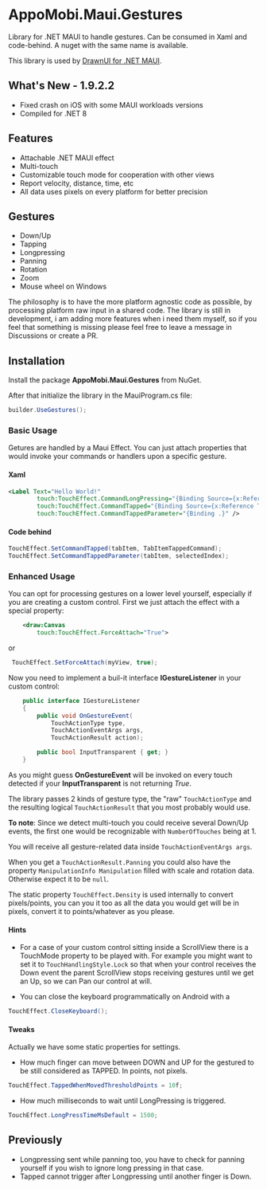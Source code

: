 ﻿# AppoMobi.Maui.Gestures

Library for .NET MAUI to handle gestures. Can be consumed in Xaml and code-behind. A nuget with the same name is available.

This library is used by [DrawnUI for .NET MAUI](https://github.com/taublast/DrawnUi.Maui).

## What's New - 1.9.2.2

* Fixed crash on iOS with some MAUI workloads versions
* Compiled for .NET 8

## Features

* Attachable .NET MAUI effect
* Multi-touch
* Customizable touch mode for cooperation with other views
* Report velocity, distance, time, etc
* All data uses pixels on every platform for better precision

## Gestures

* Down/Up
* Tapping
* Longpressing
* Panning
* Rotation
* Zoom
* Mouse wheel on Windows

The philosophy is to have the more platform agnostic code as possible, by processing platform raw input in a shared code. The library is still in development, i am adding more features when i need them myself, so if you feel that something is missing please feel free to leave a message in Discussions or create a PR.

## Installation

Install the package __AppoMobi.Maui.Gestures__ from NuGet.

After that initialize the library in the MauiProgram.cs file:

```csharp
builder.UseGestures();
```

### Basic Usage

Getures are handled by a Maui Effect. You can just attach properties that would invoke your commands or handlers upon a specific gesture.

#### Xaml

```xml
<Label Text="Hello World!"
	    touch:TouchEffect.CommandLongPressing="{Binding Source={x:Reference ThisPage}, Path=BindingContext.CommandGoToAnotherPage}"
	    touch:TouchEffect.CommandTapped="{Binding Source={x:Reference ThisPage}, Path=BindingContext.CommandGoToAnotherPage}"
	    touch:TouchEffect.CommandTappedParameter="{Binding .}" />

```
#### Code behind

```csharp
TouchEffect.SetCommandTapped(tabItem, TabItemTappedCommand);
TouchEffect.SetCommandTappedParameter(tabItem, selectedIndex);
```

### Enhanced Usage

 You can opt for processing gestures on a lower level yourself, especially if you are creating a custom control. First we just attach the effect with a special property:

```xml
    <draw:Canvas
        touch:TouchEffect.ForceAttach="True">
```
 or
```csharp
 TouchEffect.SetForceAttach(myView, true);
```
Now you need to implement a buil-it interface __IGestureListener__ in your custom control:

```csharp
    public interface IGestureListener
    {
        public void OnGestureEvent(
            TouchActionType type,
            TouchActionEventArgs args,
            TouchActionResult action);

        public bool InputTransparent { get; }
    }
 ```

As you might guess __OnGestureEvent__ will be invoked on every touch detected if your __InputTransparent__ is not returning _True_.

The library passes 2 kinds of gesture type, the "raw" `TouchActionType` and the resulting logical `TouchActionResult` that you most probably would use.

__To note__: Since we detect multi-touch you could receive several Down/Up events, the first one would be recognizable with `NumberOfTouches` being at 1.

You will receive all gesture-related data inside `TouchActionEventArgs args`.

When you get a `TouchActionResult.Panning` you could also have the property `ManipulationInfo Manipulation` filled with scale and rotation data. Otherwise expect it to be `null`.

The static property `TouchEffect.Density` is used internally to convert pixels/points, you can you it too as all the data you would get will be in pixels, convert it to points/whatever as you please.

#### Hints

* For a case of your custom control sitting inside a ScrollView there is a TouchMode property to be played with. For example you might want to set it to `TouchHandlingStyle.Lock` so that when your control receives the Down event the parent ScrollView stops receiving gestures until we get an Up, so we can Pan our control at will.

* You can close the keyboard programmatically on Android with a

```csharp
TouchEffect.CloseKeyboard();
```

#### Tweaks

Actually we have some static properties for settings.

* How much finger can move between DOWN and UP for the gestured to be still considered as TAPPED. In points, not pixels.

```csharp
TouchEffect.TappedWhenMovedThresholdPoints = 10f;
```

* How much milliseconds to wait until LongPressing is triggered.

```csharp
TouchEffect.LongPressTimeMsDefault = 1500;
```

## Previously
* Longpressing sent while panning too, you have to check for panning yourself if you wish to ignore long pressing in that case.
* Tapped cannot trigger after Longpressing until another finger is Down.
